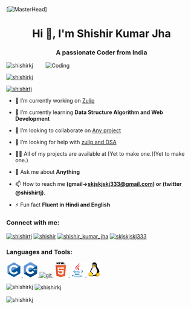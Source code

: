 
[![MasterHead](https://media3.giphy.com/media/qgQUggAC3Pfv687qPC/giphy.gif?cid=ecf05e4742w8plt7vfo6buza9c9eo3mdlfkya9lowhom99vs&rid=giphy.gif&ct=g)]

<h1 align="center">Hi 👋, I'm Shishir Kumar Jha</h1>
<h3 align="center">A passionate Coder from India</h3>
<img align="right" alt="Coding" width="400" src=" https://cdn.dribbble.com/users/1059583/screenshots/4171367/coding-freak.gif">
<p align="left"> <img src="https://komarev.com/ghpvc/?username=shishirkj&label=Profile%20views&color=0e75b6&style=flat" alt="shishirkj" /> </p>

<p align="left"> <a href="https://github.com/ryo-ma/github-profile-trophy"><img src="https://github-profile-trophy.vercel.app/?username=shishirkj" alt="shishirkj" /></a> </p>

<p align="left"> <a href="https://twitter.com/shishirtj" target="blank"><img src="https://img.shields.io/twitter/follow/shishirtj?logo=twitter&style=for-the-badge" alt="shishirtj" /></a> </p>

- 🔭 I’m currently working on [Zulip](.https://github.com/zulip/zulip)

- 🌱 I’m currently learning **Data Structure Algorithm and Web Development**

- 👯 I’m looking to collaborate on [Any project](C/C++)

- 🤝 I’m looking for help with [zulip and DSA](.https://github.com/zulip/zulip)

- 👨‍💻 All of my projects are available at [Yet to make one.](Yet to make one.)

- 💬 Ask me about **Anything**

- 📫 How to reach me **(gmail->skjskjskj333@gmail.com) or (twitter @shishirtj).**

- ⚡ Fun fact **Fluent in Hindi and English**

<h3 align="left">Connect with me:</h3>
<p align="left">
<a href="https://twitter.com/shishirtj" target="blank"><img align="center" src="https://raw.githubusercontent.com/rahuldkjain/github-profile-readme-generator/master/src/images/icons/Social/twitter.svg" alt="shishirtj" height="30" width="40" /></a>
<a href="https://stackoverflow.com/users/shishir" target="blank"><img align="center" src="https://raw.githubusercontent.com/rahuldkjain/github-profile-readme-generator/master/src/images/icons/Social/stack-overflow.svg" alt="shishir" height="30" width="40" /></a>
<a href="https://www.leetcode.com/shishir_kumar_jha" target="blank"><img align="center" src="https://raw.githubusercontent.com/rahuldkjain/github-profile-readme-generator/master/src/images/icons/Social/leet-code.svg" alt="shishir_kumar_jha" height="30" width="40" /></a>
<a href="https://auth.geeksforgeeks.org/user/skjskjskj333" target="blank"><img align="center" src="https://raw.githubusercontent.com/rahuldkjain/github-profile-readme-generator/master/src/images/icons/Social/geeks-for-geeks.svg" alt="skjskjskj333" height="30" width="40" /></a>
</p>

<h3 align="left">Languages and Tools:</h3>
<p align="left"> <a href="https://www.cprogramming.com/" target="_blank" rel="noreferrer"> <img src="https://raw.githubusercontent.com/devicons/devicon/master/icons/c/c-original.svg" alt="c" width="40" height="40"/> </a> <a href="https://www.w3schools.com/cpp/" target="_blank" rel="noreferrer"> <img src="https://raw.githubusercontent.com/devicons/devicon/master/icons/cplusplus/cplusplus-original.svg" alt="cplusplus" width="40" height="40"/> </a> <a href="https://git-scm.com/" target="_blank" rel="noreferrer"> <img src="https://www.vectorlogo.zone/logos/git-scm/git-scm-icon.svg" alt="git" width="40" height="40"/> </a> <a href="https://www.w3.org/html/" target="_blank" rel="noreferrer"> <img src="https://raw.githubusercontent.com/devicons/devicon/master/icons/html5/html5-original-wordmark.svg" alt="html5" width="40" height="40"/> </a> <a href="https://www.java.com" target="_blank" rel="noreferrer"> <img src="https://raw.githubusercontent.com/devicons/devicon/master/icons/java/java-original.svg" alt="java" width="40" height="40"/> </a> <a href="https://www.linux.org/" target="_blank" rel="noreferrer"> <img src="https://raw.githubusercontent.com/devicons/devicon/master/icons/linux/linux-original.svg" alt="linux" width="40" height="40"/> </a> </p>

<p><img align="left" src="https://github-readme-stats.vercel.app/api/top-langs?username=shishirkj&show_icons=true&locale=en&layout=compact" alt="shishirkj" /></p>

<p>&nbsp;<img align="center" src="https://github-readme-stats.vercel.app/api?username=shishirkj&show_icons=true&locale=en" alt="shishirkj" /></p>

<p><img align="center" src="https://github-readme-streak-stats.herokuapp.com/?user=shishirkj&" alt="shishirkj" /></p>




